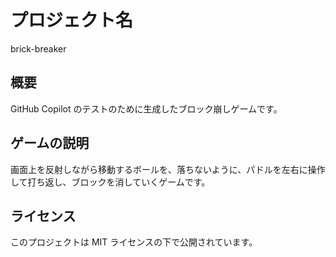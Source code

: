 # プロジェクト名

brick-breaker

## 概要

GitHub Copilot のテストのために生成したブロック崩しゲームです。

## ゲームの説明

画面上を反射しながら移動するボールを、落ちないように、パドルを左右に操作して打ち返し、ブロックを消していくゲームです。

## ライセンス

このプロジェクトは MIT ライセンスの下で公開されています。
